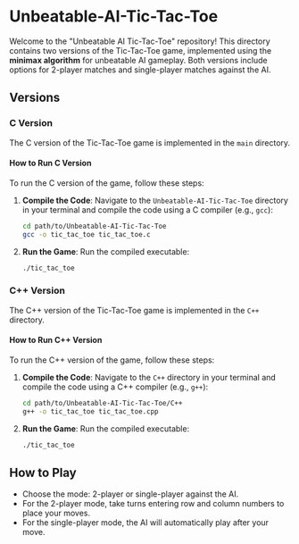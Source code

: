 # Unbeatable-AI-Tic-Tac-Toe
Welcome to the "Unbeatable AI Tic-Tac-Toe" repository! This directory contains two versions of the Tic-Tac-Toe game, implemented using the **minimax algorithm** for unbeatable AI gameplay. Both versions include options for 2-player matches and single-player matches against the AI.

## Versions

### C Version

The C version of the Tic-Tac-Toe game is implemented in the `main` directory.

#### How to Run C Version

To run the C version of the game, follow these steps:

1. **Compile the Code**:
   Navigate to the `Unbeatable-AI-Tic-Tac-Toe` directory in your terminal and compile the code using a C compiler (e.g., `gcc`):
    ```bash
    cd path/to/Unbeatable-AI-Tic-Tac-Toe
    gcc -o tic_tac_toe tic_tac_toe.c
    ```

2. **Run the Game**:
   Run the compiled executable:
    ```bash
    ./tic_tac_toe
    ```


### C++ Version

The C++ version of the Tic-Tac-Toe game is implemented in the `C++` directory.

#### How to Run C++ Version

To run the C++ version of the game, follow these steps:

1. **Compile the Code**:
Navigate to the `C++` directory in your terminal and compile the code using a C++ compiler (e.g., `g++`):
    ```bash
    cd path/to/Unbeatable-AI-Tic-Tac-Toe/C++
    g++ -o tic_tac_toe tic_tac_toe.cpp
    ```

2. **Run the Game**:
Run the compiled executable:
    ```bash
    ./tic_tac_toe
    ```  


## How to Play

- Choose the mode: 2-player or single-player against the AI.
- For the 2-player mode, take turns entering row and column numbers to place your moves.
- For the single-player mode, the AI will automatically play after your move.
